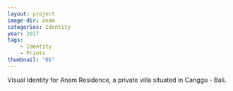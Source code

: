 ```yaml
---
layout: project
image-dir: anam
categories: Identity
year: 2017
tags:
    - Identity
    - Prints
thumbnail: "01"
---
```

Visual Identity for Anam Residence, a private villa situated in Canggu - Bali.